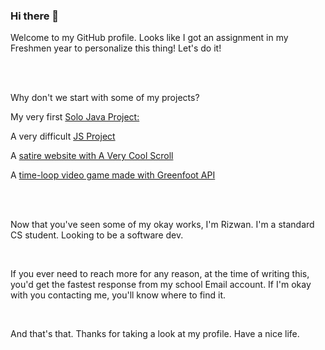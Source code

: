 ### Hi there 👋

<!--
**RAS06/RAS06** is a ✨ _special_ ✨ repository because its `README.md` (this file) appears on your GitHub profile.

Here are some ideas to get you started:

- 🔭 I’m currently working on ...
- 🌱 I’m currently learning ...
- 👯 I’m looking to collaborate on ...
- 🤔 I’m looking for help with ...
- 💬 Ask me about ...
- 📫 How to reach me: ...
- 😄 Pronouns: ...
- ⚡ Fun fact: ...
-->

<!DOCTYPE html>
<html>
  
  <p> Welcome to my GitHub profile. Looks like I got an assignment in my Freshmen year to personalize this thing! Let's do it!</p> <br> <br>
  <p> Why don't we start with some of my projects?</p>
 
    
  <p> My very first <a href = "https://github.com/RCHS-Programming/final-exam-project-RAS06"> Solo Java Project:</a> </p>
  <p> A very difficult <a href = "https://github.com/RCHS-Programming/guess-the-colour-RAS06"> JS Project </a> </p>
  <p> A <a href = "https://github.com/RCHS-Programming/sweet-scroll-website-RAS06"> satire website with A Very Cool Scroll </a> </p>
  <p> A <a href = "https://github.com/RAS06/dejaVu-Project"> time-loop video game made with Greenfoot API </a> </p>
  <br> <br>
    
  <p> Now that you've seen some of my okay works, I'm Rizwan. I'm a standard CS student. Looking to be a software dev.</p>
  
  <br>
  
  <p> If you ever need to reach more for any reason, at the time of writing this, you'd get the fastest response from my school Email account. If I'm okay with you contacting me, you'll know where to find it.</p>
  
  <br>
  
  <p> And that's that. Thanks for taking a look at my profile. Have a nice life.</p>
  
  </html>
